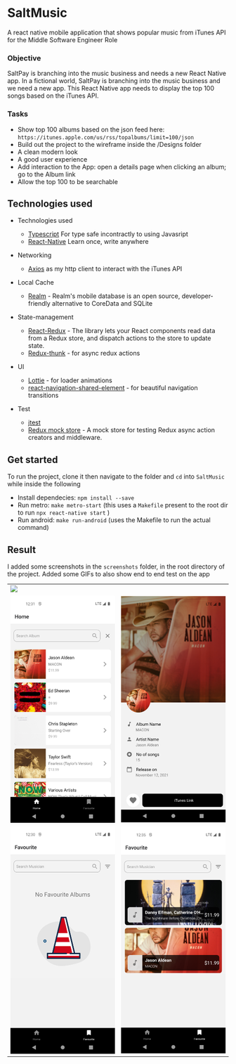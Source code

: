 # SaltMusic

A react native mobile application that shows popular music from iTunes API for the Middle Software Engineer Role

### Objective

SaltPay is branching into the music business and needs a new React Native app.
In a fictional world, SaltPay is branching into the music business and we need a new app. This React Native app needs to display the top 100 songs based on the iTunes API.


### Tasks

- Show top 100 albums based on the json feed here: `https://itunes.apple.com/us/rss/topalbums/limit=100/json`
- Build out the project to the wireframe inside the /Designs folder
- A clean modern look
- A good user experience
- Add interaction to the App: open a details page when clicking an album; go to the Album link
- Allow the top 100 to be searchable


## Technologies used
* Technologies used
    * [Typescript](https://www.typescriptlang.org//) For type safe incontractly to using Javasript
    * [React-Native](https://reactnative.dev) Learn once, write anywhere

* Networking
    * [Axios](https://axios.com) as my http client to interact with the iTunes API
    
* Local Cache
    * [Realm](https://realm.io/) - Realm's mobile database is an open source, developer-friendly alternative to CoreData and SQLite

* State-management
    * [React-Redux](https://react-redux.js.org) - The library lets your React components read data from a Redux store, and dispatch actions to the store to update state.
    * [Redux-thunk]() - for async redux actions

* UI
    * [Lottie](https://www.npmjs.com/package/react-lottie) - for loader animations 
    * [react-navigation-shared-element](https://github.com/IjzerenHein/react-navigation-shared-element) - for beautiful navigation transitions

* Test
    * [jtest](https://jestjs.io/docs/tutorial-react)
    * [Redux mock store](https://github.com/reduxjs/redux-mock-store) - A mock store for testing Redux async action creators and middleware.

## Get started
To run the project, clone it then navigate to the folder and `cd` into `SaltMusic` while inside the following
* Install dependecies: `npm install --save`
* Run metro: `make metro-start` (this uses a `Makefile` present to the root dir to run `npx react-native start` )
* Run android: `make run-android` (uses the Makefile to run the actual command)

## Result
I added some screenshots in the `screenshots` folder, in the root directory of the project. Added some GIFs to also show end to end test on the app

|   |   |
|---|---|
| <img src="https://github.com/iampato/SaltPay/blob/master/screenshots/gif.gif" width="250"/>  |   |   
| <img src="https://github.com/iampato/SaltPay/blob/master/screenshots/home.png" width="250"/> | <img src="https://github.com/iampato/SaltPay/blob/master/screenshots/detail.png" width="250"/>   |
| <img src="https://github.com/iampato/SaltPay/blob/master/screenshots/favourite.png" width="250"/>  | <img src="https://github.com/iampato/SaltPay/blob/master/screenshots/2.png" width="250"/>  |   

 


 
